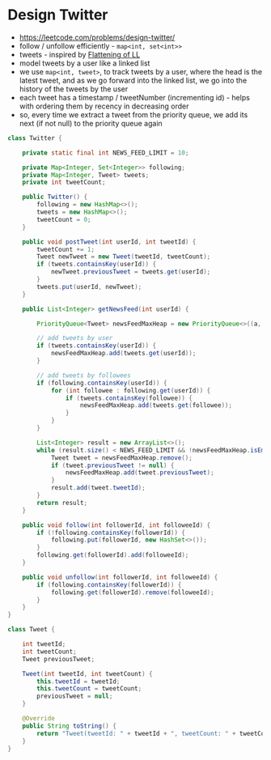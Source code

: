 # Design Twitter

- https://leetcode.com/problems/design-twitter/
- follow / unfollow efficiently - `map<int, set<int>>`
- tweets - inspired by [Flattening of LL](/Striver%20-%20Interview%20Prep/Step%206:%20Learn%20LinkedList/Step%206.5/Flattening%20of%20LL.md)
- model tweets by a user like a linked list
- we use `map<int, tweet>`, to track tweets by a user, where the head is the latest tweet, and as we go forward into the linked list, we go into the history of the tweets by the user
- each tweet has a timestamp / tweetNumber (incrementing id) - helps with ordering them by recency in decreasing order
- so, every time we extract a tweet from the priority queue, we add its next (if not null) to the priority queue again

```java
class Twitter {

    private static final int NEWS_FEED_LIMIT = 10;

    private Map<Integer, Set<Integer>> following;
    private Map<Integer, Tweet> tweets;
    private int tweetCount;

    public Twitter() {
        following = new HashMap<>();
        tweets = new HashMap<>();
        tweetCount = 0;
    }

    public void postTweet(int userId, int tweetId) {
        tweetCount += 1;
        Tweet newTweet = new Tweet(tweetId, tweetCount);
        if (tweets.containsKey(userId)) {
            newTweet.previousTweet = tweets.get(userId);
        }
        tweets.put(userId, newTweet);
    }

    public List<Integer> getNewsFeed(int userId) {

        PriorityQueue<Tweet> newsFeedMaxHeap = new PriorityQueue<>((a, b) -> b.tweetCount - a.tweetCount);

        // add tweets by user
        if (tweets.containsKey(userId)) {
            newsFeedMaxHeap.add(tweets.get(userId));
        }

        // add tweets by followees
        if (following.containsKey(userId)) {
            for (int followee : following.get(userId)) {
                if (tweets.containsKey(followee)) {
                    newsFeedMaxHeap.add(tweets.get(followee));
                }
            }
        }

        List<Integer> result = new ArrayList<>();
        while (result.size() < NEWS_FEED_LIMIT && !newsFeedMaxHeap.isEmpty()) {
            Tweet tweet = newsFeedMaxHeap.remove();
            if (tweet.previousTweet != null) {
                newsFeedMaxHeap.add(tweet.previousTweet);
            }
            result.add(tweet.tweetId);
        }
        return result;
    }

    public void follow(int followerId, int followeeId) {
        if (!following.containsKey(followerId)) {
            following.put(followerId, new HashSet<>());
        }
        following.get(followerId).add(followeeId);
    }

    public void unfollow(int followerId, int followeeId) {
        if (following.containsKey(followerId)) {
            following.get(followerId).remove(followeeId);   
        }
    }
}

class Tweet {

    int tweetId;
    int tweetCount;
    Tweet previousTweet;

    Tweet(int tweetId, int tweetCount) {
        this.tweetId = tweetId;
        this.tweetCount = tweetCount;
        previousTweet = null;
    }

    @Override
    public String toString() {
        return "Tweet(tweetId: " + tweetId + ", tweetCount: " + tweetCount + ")";
    }
}
```
